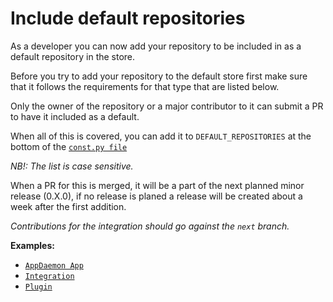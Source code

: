 # Include default repositories

As a developer you can now add your repository to be included in as a default repository in the store.

Before you try to add your repository to the default store first make sure that it follows the requirements for that type that are listed below.

Only the owner of the repository or a major contributor to it can submit a PR to have it included as a default.

When all of this is covered, you can add it to `DEFAULT_REPOSITORIES` at the bottom of the [`const.py file`](https://github.com/custom-components/hacs/blob/next/custom_components/hacs/const.py)

_NB!: The list is case sensitive._

When a PR for this is merged, it will be a part of the next planned minor release (0.X.0), if no release is planed a release will be created about a week after the first addition.

_Contributions for the integration should go against the `next` branch._

**Examples:**

- [`AppDaemon App`](https://github.com/custom-components/hacs/pull/139)
- [`Integration`](https://github.com/custom-components/hacs/pull/64)
- [`Plugin`](https://github.com/custom-components/hacs/pull/65)

<!-- Disable sidebar -->
<style>.bs-sidebar{display: none !important}</style>
<!-- Disable sidebar -->